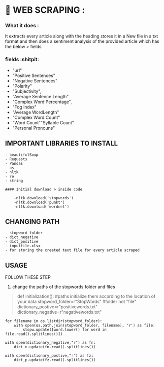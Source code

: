 ﻿#          🔰 WEB SCRAPING :

###  What it does : 
It extracts every article along with the heading stores it in a  New file in a txt format and then does a sentiment analysis of the provided article which has the below > fields
         
### fields :shitpit:
- "url"
- "Positive Sentences"
- "Negative Sentences"
- "Polarity"   
- "Subjectivity", 
- "Average Sentence Length"
- "Complex Word Percentage",
- "Fog Index"
- "Average WordLength"
- "Complex Word Count" 
- "Word Count""Syllable Count"
- "Personal Pronouns"


## IMPORTANT LIBRARIES TO INSTALL 
    - beautifulSoup
    - Requests
    - Pandas
    - os
    - nltk
    - re
    - string 

    #### Initial download > inside code

        -nltk.download('stopwords')
        -nltk.download('punkt')
        -nltk.download('wordnet')
## CHANGING PATH 
    - stopword folder
    - dict_negative 
    - dict_positive 
    - inputfile.xlsx
    - for storing the created text file for every article scraped 


## USAGE 

FOLLOW THESE STEP 
1. change the paths of the stopwords folder and files 

> def initialization():
    #paths initialize them according to the location of your data 
    stopword_folder=r"StopWords"  #folder not "file"  
    dictionary_postive=r"positivewords.txt"
    dictionary_negative=r"negativewords.txt"
    
    for filename in os.listdir(stopword_folder):
        with open(os.path.join(stopword_folder, filename), 'r') as file:
            stopw.update([word.lower() for word in file.read().splitlines()])

    with open(dictionary_negative,"r") as fn:
        dict_n.update(fn.read().splitlines()) 

    with open(dictionary_postive,"r") as fz:
        dict_p.update(fz.read().splitlines())



